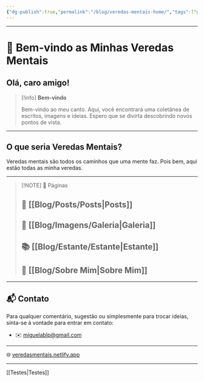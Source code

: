```yaml
---
{"dg-publish":true,"permalink":"/blog/veredas-mentais-home/","tags":["gardenEntry"],"noteIcon":""}
---
```


---

# 🌟 Bem-vindo as Minhas Veredas Mentais

## Olá, caro amigo!

> [!info] **Bem-vindo**
>
> Bem-vindo ao meu canto. Aqui, você encontrará uma coletânea de escritos, imagens e ideias. Espero que se divirta descobrindo novos pontos de vista.

---
## O que seria Veredas Mentais?

Veredas mentais são todos os caminhos que uma mente faz. Pois bem, aqui estão todas as minha veredas.

---

> [!NOTE] 📂 Páginas
> 
> 
> ## 📝 [[Blog/Posts/Posts\|Posts]]
> 
> ## 📸 [[Blog/Imagens/Galeria\|Galeria]]
> 
> ## 📚 [[Blog/Estante/Estante\|Estante]]
> 
> ## 👋 [[Blog/Sobre Mim\|Sobre Mim]]
> 

---

## 📬 Contato

Para qualquer comentário, sugestão ou simplesmente para trocar ideias, sinta-se à vontade para entrar em contato:

- ✉️ miguelablp@gmail.com

---

🌐 [veredasmentais.netlify.app](https://veredasmentais.netlify.app/)

---

[[Testes\|Testes]]
